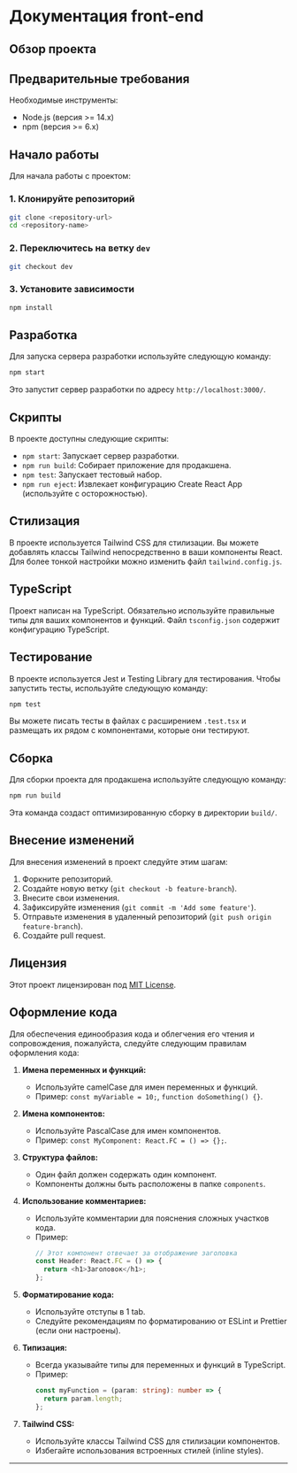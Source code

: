 # Документация front-end

## Обзор проекта

## Предварительные требования

Необходимые инструменты:

- Node.js (версия >= 14.x)
- npm (версия >= 6.x)

## Начало работы

Для начала работы с проектом:

### 1. Клонируйте репозиторий

```bash
git clone <repository-url>
cd <repository-name>
```

### 2. Переключитесь на ветку `dev`

```bash
git checkout dev
```

### 3. Установите зависимости

```bash
npm install
```

## Разработка

Для запуска сервера разработки используйте следующую команду:

```bash
npm start
```

Это запустит сервер разработки по адресу `http://localhost:3000/`.

## Скрипты

В проекте доступны следующие скрипты:

- `npm start`: Запускает сервер разработки.
- `npm run build`: Собирает приложение для продакшена.
- `npm test`: Запускает тестовый набор.
- `npm run eject`: Извлекает конфигурацию Create React App (используйте с осторожностью).

## Стилизация

В проекте используется Tailwind CSS для стилизации. Вы можете добавлять классы Tailwind непосредственно в ваши компоненты React. Для более тонкой настройки можно изменить файл `tailwind.config.js`.

## TypeScript

Проект написан на TypeScript. Обязательно используйте правильные типы для ваших компонентов и функций. Файл `tsconfig.json` содержит конфигурацию TypeScript.

## Тестирование

В проекте используется Jest и Testing Library для тестирования. Чтобы запустить тесты, используйте следующую команду:

```bash
npm test
```

Вы можете писать тесты в файлах с расширением `.test.tsx` и размещать их рядом с компонентами, которые они тестируют.

## Сборка

Для сборки проекта для продакшена используйте следующую команду:

```bash
npm run build
```

Эта команда создаст оптимизированную сборку в директории `build/`.

## Внесение изменений

Для внесения изменений в проект следуйте этим шагам:

1. Форкните репозиторий.
2. Создайте новую ветку (`git checkout -b feature-branch`).
3. Внесите свои изменения.
4. Зафиксируйте изменения (`git commit -m 'Add some feature'`).
5. Отправьте изменения в удаленный репозиторий (`git push origin feature-branch`).
6. Создайте pull request.

## Лицензия

Этот проект лицензирован под [MIT License](LICENSE).

## Оформление кода

Для обеспечения единообразия кода и облегчения его чтения и сопровождения, пожалуйста, следуйте следующим правилам оформления кода:

1. **Имена переменных и функций:**
   - Используйте camelCase для имен переменных и функций.
   - Пример: `const myVariable = 10;`, `function doSomething() {}`.

2. **Имена компонентов:**
   - Используйте PascalCase для имен компонентов.
   - Пример: `const MyComponent: React.FC = () => {};`.

3. **Структура файлов:**
   - Один файл должен содержать один компонент.
   - Компоненты должны быть расположены в папке `components`.

4. **Использование комментариев:**
   - Используйте комментарии для пояснения сложных участков кода.
   - Пример:
     ```javascript
     // Этот компонент отвечает за отображение заголовка
     const Header: React.FC = () => {
       return <h1>Заголовок</h1>;
     };
     ```

5. **Форматирование кода:**
   - Используйте отступы в 1 tab.
   - Следуйте рекомендациям по форматированию от ESLint и Prettier (если они настроены).

6. **Типизация:**
   - Всегда указывайте типы для переменных и функций в TypeScript.
   - Пример:
     ```typescript
     const myFunction = (param: string): number => {
       return param.length;
     };
     ```

7. **Tailwind CSS:**
   - Используйте классы Tailwind CSS для стилизации компонентов.
   - Избегайте использования встроенных стилей (inline styles).

---
